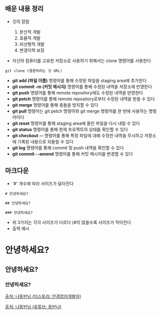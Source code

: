 ## 배운 내용 정리
* 깃의 장점
  1. 분산적 개발
  2. 효율적 개발
  3. 비선형적 개발
  4. 변경이력 보장
 

* 자신의 컴퓨터를 고유한 저장소로 사용하기 위해서는 clone 명령어를 사용한다
```
git clone (클론하려는 깃 URL)
```
* **git add (파일 이름)** 명령어를 통해 수정된 파일을 staging area에 추가한다
* **git commit -m (커밋 메시지)** 명령어를 통해 수정된 내역을 저장소에 반영한다
* **git push** 명령어를 통해 remote repository에도 수정된 내역을 반영한다
* **git petch** 명령어를 통해 remote repository로부터 수정된 내역을 받을 수 있다
* **git merge** 명령어를 통해 충돌을 방지할 수 있다
* **git pull** 명령어는 git petch 명령어와 git merge 명령어를 한 번에 사용하는 명령어이다
* **git reset** 명령어를 통해 staging area에 올린 파일을 다시 내릴 수 있다
* **git status** 명령어를 통해 현재 프로젝트의 상태를 확인할 수 있다
* **git checkout --** 명령어를 통해 특정 파일에 대해 수정한 내역을 무시하고 저장소에 기록된 내용으로 되돌릴 수 있다
* **git log** 명령어를 통해 commit 및 push 내역을 확인할 수 있다
* **git commit --amend** 명령어를 통해 커밋 메시지를 변경할 수 있다

## 마크다운
* '#' 개수에 따라 사이즈가 달라진다
```
# 안녕하세요?
```
```
## 안녕하세요?
```
```
### 안녕하세요?
```
* 위 3가지는 각각 사이즈가 다르다 (#이 많을수록 사이즈가 작아진다
* 출력 예시
# 안녕하세요?
## 안녕하세요?
### 안녕하세요?





[출처: 나동빈님 (티스토리: 안경잡이개발자)](https://ndb796.tistory.com/category/Git%EC%9C%BC%EB%A1%9C%20%EC%8B%9C%EC%9E%91%ED%95%98%EB%8A%94%20%ED%98%91%EC%97%85%EA%B3%BC%20%EC%98%A4%ED%94%88%EC%86%8C%EC%8A%A4%20%ED%94%84%EB%A1%9C%EC%A0%9D%ED%8A%B8)

[출처: 나동빈님 (유튜브: 동빈나)](https://www.youtube.com/watch?v=rhP5pseOJc0&list=PLRx0vPvlEmdD5FLIdwTM4mKBgyjv4no81)

